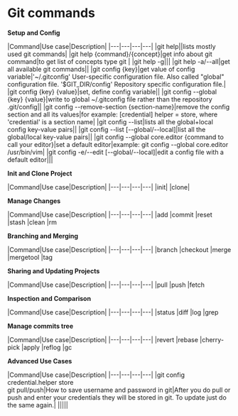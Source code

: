 # Git commands

**Setup and Config**

|Command|Use case|Description|
|---|---|---|---|
|git help||lists mostly used git commands|
|git help {command}/{concept}|get info about git command|to get list of concepts type git |
|git help -g|||
|git help -a/--all|get all available git commands||
|git config {key}|get value of config variable|'~/.gitconfig' User-specific configuration file. Also called "global" configuration file. '$GIT_DIR/config' Repository specific configuration file.|
|git config {key} {value}|set, define config variable||
|git config --global {key} {value}|write to global ~/.gitconfig file rather than the repository .git/config||
|git config --remove-section {section-name}|remove the config section and all its values|for example: [credential]	helper = store, where 'credential' is a section name|
|git config --list|lists all the global+local config key-value pairs||
|git config --list [--global/--local]|list all the global/local key-value pairs||
|git config --global core.editor {command to call your editor}|set a default editor|example: git config --global core.editor /usr/bin/vim|
|git config -e/--edit [--global/--local]|edit a config file with a default editor|||



**Init and Clone Project**

|Command|Use case|Description|
|---|---|---|---|
|init|
|clone|

**Manage Changes**

|Command|Use case|Description|
|---|---|---|---|
|add
|commit
|reset
|stash
|clean
|rm

**Branching and Merging**

|Command|Use case|Description|
|---|---|---|---|
|branch
|checkout
|merge
|mergetool
|tag

**Sharing and Updating Projects**

|Command|Use case|Description|
|---|---|---|---|
|pull
|push
|fetch

**Inspection and Comparison**

|Command|Use case|Description|
|---|---|---|---|
|status
|diff
|log
|grep

**Manage commits tree**

|Command|Use case|Description|
|---|---|---|---|
|revert
|rebase
|cherry-pick
|apply
|reflog
|gc

**Advanced Use Cases**

|Command|Use case|Description|
|---|---|---|---|
|git config credential.helper store<br>git pull/push|How to save username and password in git|After you do pull or push and enter your credentials they will be stored in git. To update just do the same again.|
|||||
